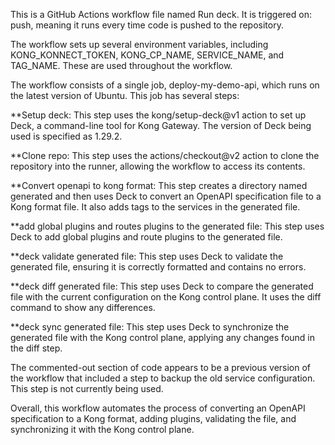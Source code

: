 This is a GitHub Actions workflow file named Run deck. It is triggered on: push, meaning it runs every time code is pushed to the repository.

The workflow sets up several environment variables, including KONG_KONNECT_TOKEN, KONG_CP_NAME, SERVICE_NAME, and TAG_NAME. These are used throughout the workflow.

The workflow consists of a single job, deploy-my-demo-api, which runs on the latest version of Ubuntu. This job has several steps:

**Setup deck: This step uses the kong/setup-deck@v1 action to set up Deck, a command-line tool for Kong Gateway. The version of Deck being used is specified as 1.29.2.

**Clone repo: This step uses the actions/checkout@v2 action to clone the repository into the runner, allowing the workflow to access its contents.

**Convert openapi to kong format: This step creates a directory named generated and then uses Deck to convert an OpenAPI specification file to a Kong format file. It also adds tags to the services in the generated file.

**add global plugins and routes plugins to the generated file: This step uses Deck to add global plugins and route plugins to the generated file.

**deck validate generated file: This step uses Deck to validate the generated file, ensuring it is correctly formatted and contains no errors.

**deck diff generated file: This step uses Deck to compare the generated file with the current configuration on the Kong control plane. It uses the diff command to show any differences.

**deck sync generated file: This step uses Deck to synchronize the generated file with the Kong control plane, applying any changes found in the diff step.

The commented-out section of code appears to be a previous version of the workflow that included a step to backup the old service configuration. This step is not currently being used.

Overall, this workflow automates the process of converting an OpenAPI specification to a Kong format, adding plugins, validating the file, and synchronizing it with the Kong control plane.
